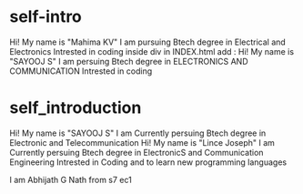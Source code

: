 

# self-intro
Hi! My name is "Mahima KV"
I am pursuing Btech degree in Electrical and Electronics
Intrested in coding
inside div in INDEX.html add :
Hi! My name is "SAYOOJ S"
I am persuing Btech degree in ELECTRONICS AND COMMUNICATION
Intrested in coding

# self_introduction
Hi! My name is "SAYOOJ S"
I am Currently persuing Btech degree in Electronic and Telecommunication
Hi! My name is "Lince Joseph"
I am Currently persuing Btech degree in ElectronicS and Communication Engineering
Intrested in Coding and to learn new programming languages

I am Abhijath G Nath from s7 ec1
